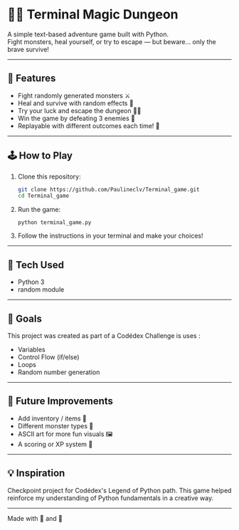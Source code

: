 # 🧙‍♀️ Terminal Magic Dungeon

A simple text-based adventure game built with Python.  
Fight monsters, heal yourself, or try to escape — but beware... only the brave survive!

---

## 🚀 Features

- Fight randomly generated monsters ⚔️  
- Heal and survive with random effects 💖  
- Try your luck and escape the dungeon 🏃‍♀️  
- Win the game by defeating 3 enemies 🎉  
- Replayable with different outcomes each time! 🔁

---

## 🕹️ How to Play

1. Clone this repository:
   ```bash
   git clone https://github.com/Paulineclv/Terminal_game.git
   cd Terminal_game
  2. Run the game:
     ```bach
     python terminal_game.py
  3. Follow the instructions in your terminal and make your choices!

---

## 🧰 Tech Used

  - Python 3
  - random module

---

## 🎯 Goals

This project was created as part of a Codédex Challenge
is uses :
  - Variables
  - Control Flow (if/else)
  - Loops
  - Random number generation

---

## 📌 Future Improvements

  - Add inventory / items 🎒
  - Different monster types 👾
  - ASCII art for more fun visuals 🖼️
  - A scoring or XP system  🌟

---

## 💡 Inspiration 

Checkpoint project for Codédex's Legend of Python path.
This game helped reinforce my understanding of Python fundamentals in a creative way.

---

Made with 🐍 and 💜
